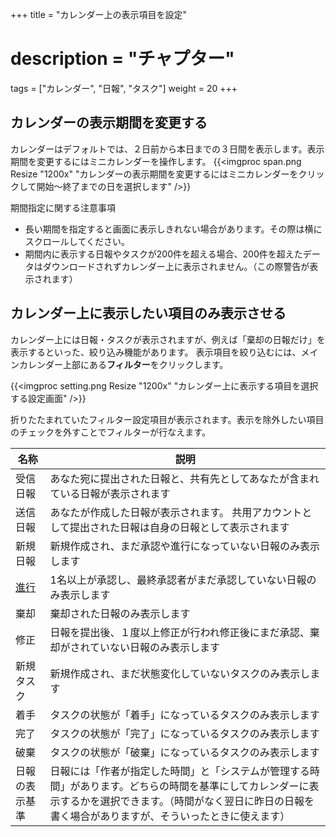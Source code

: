 +++
title = "カレンダー上の表示項目を設定"
# description = "チャプター"
tags = ["カレンダー", "日報", "タスク"]
weight = 20
+++

## カレンダーの表示期間を変更する

カレンダーはデフォルトでは、２日前から本日までの３日間を表示します。表示期間を変更するにはミニカレンダーを操作します。
{{<imgproc span.png Resize "1200x" "カレンダーの表示期間を変更するにはミニカレンダーをクリックして開始〜終了までの日を選択します" />}}

期間指定に関する注意事項

- 長い期間を指定すると画面に表示しきれない場合があります。その際は横にスクロールしてください。
- 期間内に表示する日報やタスクが200件を超える場合、200件を超えたデータはダウンロードされずカレンダー上に表示されません。（この際警告が表示されます）

## カレンダー上に表示したい項目のみ表示させる

カレンダー上には日報・タスクが表示されますが、例えば「棄却の日報だけ」を表示するといった、絞り込み機能があります。
表示項目を絞り込むには、メインカレンダー上部にある**フィルター**をクリックします。

{{<imgproc setting.png Resize "1200x" "カレンダー上に表示する項目を選択する設定画面" />}}

折りたたまれていたフィルター設定項目が表示されます。表示を除外したい項目のチェックを外すことでフィルターが行なえます。

|名称|説明|
|---|---|
|受信日報|あなた宛に提出された日報と、共有先としてあなたが含まれている日報が表示されます|
|送信日報|あなたが作成した日報が表示されます。  共用アカウントとして提出された日報は自身の日報として表示されます|
|新規日報|新規作成され、まだ承認や進行になっていない日報のみ表示します|
|[進行](/report/read/detail/state/#日報の状態は4種類)|1名以上が承認し、最終承認者がまだ承認していない日報のみ表示します|
|棄却|棄却された日報のみ表示します|
|修正|日報を提出後、１度以上修正が行われ修正後にまだ承認、棄却がされていない日報のみ表示します|
|新規タスク|新規作成され、まだ状態変化していないタスクのみ表示します|
|着手|タスクの状態が「着手」になっているタスクのみ表示します|
|完了|タスクの状態が「完了」になっているタスクのみ表示します|
|破棄|タスクの状態が「破棄」になっているタスクのみ表示します|
|日報の表示基準|日報には「作者が指定した時間」と「システムが管理する時間」があります。どちらの時間を基準にしてカレンダーに表示するかを選択できます。（時間がなく翌日に昨日の日報を書く場合がありますが、そういったときに使えます）|
